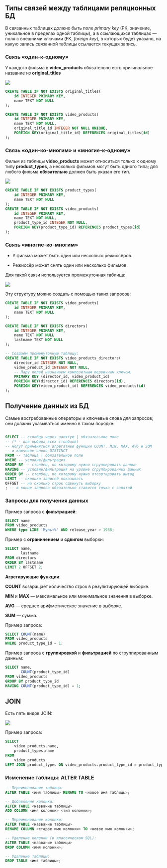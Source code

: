 ## Типы связей между таблицами реляционных БД

В связанных таблицах должно быть поле _primary key_ (PK, значение, уникальное в пределах одной таблицы), а в ссылающихся таблицах — поля с внешними ключами (FK, _foreign key_), в которых будет указано, на какую запись связанной таблицы ссылается текущая запись.

### Связь «один-к-одному»

У каждого фильма в **video_products** обязательно есть оригинальное название из **original_titles**

[![](https://code.s3.yandex.net/Python-dev/cheatsheets/028-sql-shpora/SQL%20%D0%AF%20%D0%A8%D0%BF%D0%BE%D1%80%D0%B0%2018e3bc66632d4264b151e6ff8f91aef5/Untitled.png)](https://code.s3.yandex.net/Python-dev/cheatsheets/028-sql-shpora/SQL%20%D0%AF%20%D0%A8%D0%BF%D0%BE%D1%80%D0%B0%2018e3bc66632d4264b151e6ff8f91aef5/Untitled.png)

```sql
CREATE TABLE IF NOT EXISTS original_titles(
    id INTEGER PRIMARY KEY,
    name TEXT NOT NULL
);

CREATE TABLE IF NOT EXISTS video_products(
    id INTEGER PRIMARY KEY,
    name TEXT NOT NULL,
    original_title_id INTEGER NOT NULL UNIQUE,
    FOREIGN KEY(original_title_id) REFERENCES original_titles(id)
);
```

### Связь «один-ко-многим» и «многие-к-одному»

Фильм из таблицы **video_products** может относиться только к одному типу **product_types**, а несколько фильмов могут быть одного типа; для любого фильма **обязательно** должен быть указан его тип.

[![](https://code.s3.yandex.net/Python-dev/cheatsheets/028-sql-shpora/SQL%20%D0%AF%20%D0%A8%D0%BF%D0%BE%D1%80%D0%B0%2018e3bc66632d4264b151e6ff8f91aef5/Untitled%201.png)](https://code.s3.yandex.net/Python-dev/cheatsheets/028-sql-shpora/SQL%20%D0%AF%20%D0%A8%D0%BF%D0%BE%D1%80%D0%B0%2018e3bc66632d4264b151e6ff8f91aef5/Untitled%201.png)

```sql
CREATE TABLE IF NOT EXISTS product_types(
    id INTEGER PRIMARY KEY,
    name TEXT NOT NULL
);
CREATE TABLE IF NOT EXISTS video_products(
    id INTEGER PRIMARY KEY,
    name TEXT NOT NULL,
    product_type_id INTEGER NOT NULL,
    FOREIGN KEY(product_type_id) REFERENCES product_types(id)
);
```

### Связь «многие-ко-многим»

- У фильма может быть один или несколько режиссёров.

- Режиссёр может снять один или несколько фильмов.

Для такой связи используется промежуточная таблица:

[![](https://code.s3.yandex.net/Python-dev/cheatsheets/028-sql-shpora/SQL%20%D0%AF%20%D0%A8%D0%BF%D0%BE%D1%80%D0%B0%2018e3bc66632d4264b151e6ff8f91aef5/Untitled%202.png)](https://code.s3.yandex.net/Python-dev/cheatsheets/028-sql-shpora/SQL%20%D0%AF%20%D0%A8%D0%BF%D0%BE%D1%80%D0%B0%2018e3bc66632d4264b151e6ff8f91aef5/Untitled%202.png)

Эту структуру можно создать с помощью таких запросов:

```sql
CREATE TABLE IF NOT EXISTS video_products(
    id INTEGER PRIMARY KEY,
    name TEXT NOT NULL
);

CREATE TABLE IF NOT EXISTS directors(
    id INTEGER PRIMARY KEY,
    name TEXT NOT NULL
    lastname TEXT NOT NULL
);

-- Создаём промежуточную таблицу:
CREATE TABLE IF NOT EXISTS video_products_directors(    
    director_id INTEGER NOT NULL,
    video_product_id INTEGER NOT NULL,
    -- Пару полей назначаем композитным первичным ключом:
    PRIMARY KEY (director_id, video_product_id)
    FOREIGN KEY(director_id) REFERENCES directors(id),
    FOREIGN KEY(video_product_id) REFERENCES video_products(id)
);
```

## Получение данных из БД

Самые востребованные операторы и ключевые слова для запросов; они должны указываться именно в таком порядке:

```sql

SELECT -- столбцы через запятую | обязательное поле
-- (* - для выбора всех столбцов)
-- могут применяться агрегатные функции COUNT, MIN, MAX, AVG и SUM
-- и ключевое слово DISTINCT
FROM -- таблица | обязательное поле
WHERE -- условие/фильтрация
GROUP BY -- столбец, по которому нужно сгруппировать данные
HAVING -- условие/фильтрация на уровне сгруппированных данных
ORDER BY -- столбец, по которому нужно отсортировать вывод
LIMIT -- сколько записей показывать
OFFSET -- на сколько строк сдвинуть выборку
; -- в конце запроса обязательно ставится точка с запятой
```

### Запросы для получения данных

Пример запроса с **фильтрацией**:

```sql
SELECT name       
FROM video_products
WHERE type LIKE 'Мульт%' AND release_year > 1988;
```

Пример с **ограничением** и **сдвигом** выборки:

```sql
SELECT name,
       lastname
FROM directors
ORDER BY lastname
LIMIT 2 OFFSET 2;
```

**Агрегирующие функции**:

**COUNT** возвращает количество строк в результирующей выборке.

**MIN** и **MAX** — максимальное или минимальное значения в выборке.

**AVG** — среднее арифметическое значение в выборке.

**SUM** — сумма.

Пример запроса:

```sql
SELECT COUNT(name)
FROM video_products
WHERE product_type_id = 1;
```

Пример запроса с **группировкой** и **фильтрацией** по сгруппированным данным:

```sql
SELECT name,
       COUNT(product_type_id)
FROM video_products
GROUP BY product_type_id
HAVING COUNT(product_type_id) = 1;
```

## JOIN

Есть пять видов JOIN:

[![](https://code.s3.yandex.net/Python-dev/cheatsheets/028-sql-shpora/SQL%20%D0%AF%20%D0%A8%D0%BF%D0%BE%D1%80%D0%B0%2018e3bc66632d4264b151e6ff8f91aef5/S02_231.png)](https://code.s3.yandex.net/Python-dev/cheatsheets/028-sql-shpora/SQL%20%D0%AF%20%D0%A8%D0%BF%D0%BE%D1%80%D0%B0%2018e3bc66632d4264b151e6ff8f91aef5/S02_231.png)

Пример запроса:

```sql
SELECT 
	video_products.name,
	product_types.name
FROM
	video_products
LEFT JOIN product_types ON video_products.product_type_id = product_types.id
```

### Изменение таблицы: ALTER TABLE

```sql
-- Переименование таблицы:
ALTER TABLE <имя таблицы> RENAME TO <новое имя таблицы>;

-- Добавление колонки:
ALTER TABLE <название таблицы> 
ADD COLUMN <имя колонки> <тип колонки>;

-- Переименование колонки:
ALTER TABLE <название таблицы>
RENAME COLUMN <старое имя колонки> TO <новое имя колонки>;

-- Удаление колонки (в классическом SQL):
ALTER TABLE <название таблицы>
DROP COLUMN <имя колонки>;

-- Удаление таблицы:
DROP TABLE <имя таблицы>;
```